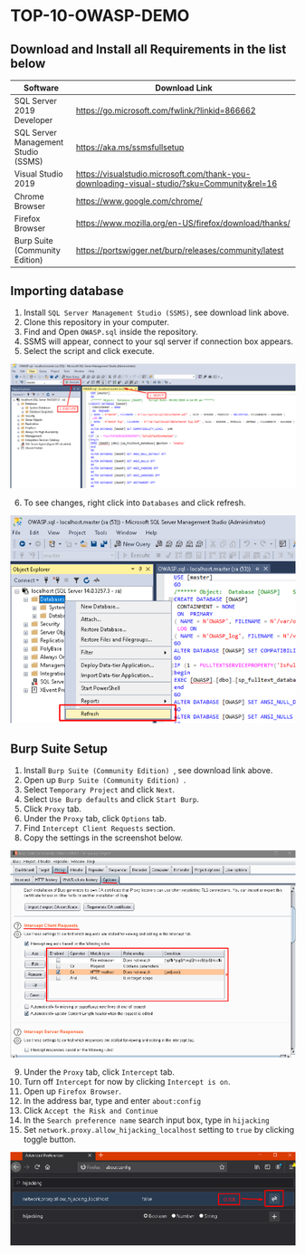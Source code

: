 # TOP-10-OWASP-DEMO

## Download and Install all Requirements in the list below

|Software | Download Link |
|--- | --- |
| SQL Server 2019 Developer | https://go.microsoft.com/fwlink/?linkid=866662 |
| SQL Server Management Studio (SSMS)| https://aka.ms/ssmsfullsetup |
| Visual Studio 2019 | https://visualstudio.microsoft.com/thank-you-downloading-visual-studio/?sku=Community&rel=16 |
| Chrome Browser | https://www.google.com/chrome/ |
| Firefox Browser | https://www.mozilla.org/en-US/firefox/download/thanks/ |
| Burp Suite (Community Edition) | https://portswigger.net/burp/releases/community/latest |

## Importing database

1. Install `SQL Server Management Studio (SSMS)`, see download link above.
2. Clone this repository in your computer.
3. Find and Open `OWASP.sql` inside the repository.
4. SSMS will appear, connect to your sql server if connection box appears.
5. Select the script and click execute.

![alt text](./Resources/importDB.png "importDB")

6. To see changes, right click into `Databases` and click refresh.

![alt text](./Resources/importDB2.png "importDB2")

## Burp Suite Setup

1. Install `Burp Suite (Community Edition) `, see download link above.
2. Open up `Burp Suite (Community Edition) `.
3. Select `Temporary Project` and click `Next`.
4. Select `Use Burp defaults` and click `Start Burp`.
5. Click `Proxy` tab.
6. Under the `Proxy` tab, click `Options` tab.
7. Find `Intercept Client Requests` section.
8. Copy the settings in the screenshot below.

![alt text](./Resources/burpSuiteSettings.png "burpSuiteSettings")

9. Under the `Proxy` tab, click `Intercept` tab.
10.  Turn off `Intercept` for now by clicking `Intercept is on`.
11. Open up `Firefox Browser`.
12. In the address bar, type and enter `about:config`
13. Click `Accept the Risk and Continue`
14. In the `Search preference name` search input box, type in `hijacking`
15. Set `network.proxy.allow_hijacking_localhost` setting to `true` by clicking toggle button.

![alt text](./Resources/firefoxHijacking.png "firefoxHijacking")